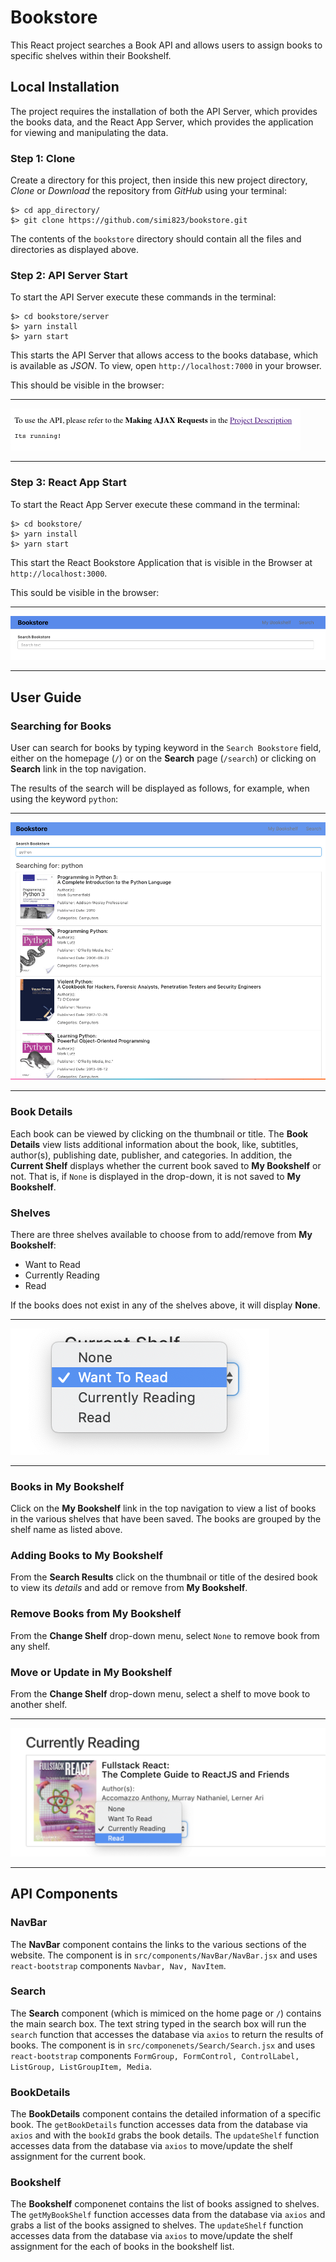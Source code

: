 # Bookstore

This React project searches a Book API and allows users to assign books to specific shelves within their Bookshelf.

## Local Installation

The project requires the installation of both the API Server, which provides the books data, and the React App Server, which provides the application for viewing and manipulating the data.

### Step 1: Clone

Create a directory for this project, then inside this new project directory, *Clone* or *Download* the repository from *GitHub* using your terminal:

	$> cd app_directory/
	$> git clone https://github.com/simi823/bookstore.git
	
The contents of the `bookstore` directory should contain all the files and directories as displayed above.

### Step 2: API Server Start

To start the API Server execute these commands in the terminal:

	$> cd bookstore/server
	$> yarn install
	$> yarn start
	
This starts the API Server that allows access to the books database, which is available as *JSON*. To view, open `http://localhost:7000` in your browser.

This should be visible in the browser:

* * *
![API Server Running in the Browser](docs_pix/api_server.png "API Server Running in the Browser")
* * *

### Step 3: React App Start

To start the React App Server execute these command in the terminal:

	$> cd bookstore/
	$> yarn install
	$> yarn start

This start the React Bookstore Application that is visible in the Browser at `http://localhost:3000`.

This sould be visible in the browser:

* * *
![Bookstore Main](docs_pix/bookstore_main.png "Bookstore Main")
* * *


## User Guide

### Searching for Books

User can search for books by typing keyword in the `Search Bookstore` field, either on the homepage (`/`) or on the **Search** page (`/search`) or clicking on **Search** link in the top navigation.

The results of the search will be displayed as follows, for example, when using the keyword `python`:

* * *
![Bookstore Search Results](docs_pix/bookstore_results.png "Bookstore Search Results")
* * *

### Book Details

Each book can be viewed by clicking on the thumbnail or title. The **Book Details** view lists additional information about the book, like, subtitles, author(s), publishing date, publisher, and categories. In addition, the **Current Shelf** displays whether the current book saved to **My Bookshelf** or not. That is, if `None` is displayed in the drop-down, it is not saved to **My Bookshelf**.


### Shelves

There are three shelves available to choose from to add/remove from **My Bookshelf**:

* Want to Read
* Currently Reading
* Read

If the books does not exist in any of the shelves above, it will display **None**.

* * *
![Drop-Down](docs_pix/drop-down1.png "Drop-Down")
* * *


### Books in My Bookshelf

Click on the **My Bookshelf** link in the top navigation to view a list of books in the various shelves that have been saved. The books are grouped by the shelf name as listed above.


### Adding Books to My Bookshelf

From the **Search Results** click on the thumbnail or title of the desired book to view its *details* and add or remove from **My Bookshelf**.

### Remove Books from My Bookshelf

From the **Change Shelf** drop-down menu, select `None` to remove book from any shelf.

### Move or Update in My Bookshelf

From the **Change Shelf** drop-down menu, select a shelf to move book to another shelf.

* * *
![Move Book](docs_pix/drop-down-move.png "Move Book")
* * *

## API Components

### NavBar

The **NavBar** component contains the links to the various sections of the website. The component is in `src/components/NavBar/NavBar.jsx` and uses `react-bootstrap` components `Navbar, Nav, NavItem`.

### Search

The **Search** component (which is mimiced on the home page or `/`) contains the main search box. The text string typed in the search box will run the `search` function that accesses the database via `axios` to return the results of books. The component is in `src/componenets/Search/Search.jsx` and uses `react-bootstrap` components `FormGroup, FormControl, ControlLabel, ListGroup, ListGroupItem, Media`.

### BookDetails

The **BookDetails** component contains the detailed information of a specific book. The `getBookDetails` function accesses data from the database via `axios` and with the `bookId` grabs the book details. The `updateShelf` function accesses data from the database via `axios` to move/update the shelf assignment for the current book.


### Bookshelf

The **Bookshelf** componenet contains the list of books assigned to shelves. The `getMyBookShelf` function accesses data from the database via `axios` and grabs a list of the books assigned to shelves. The `updateShelf` function accesses data from the database via `axios` to move/update the shelf assignment for the each of books in the bookshelf list.


